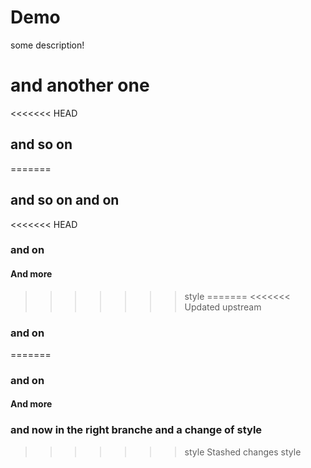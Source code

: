# Demo

some description!

# and another one #

<<<<<<< HEAD
## and so on ##
=======
## and so on and on ##

<<<<<<< HEAD
### and on ###

#### And more ####
>>>>>>> style
=======
<<<<<<< Updated upstream
### and on ###
=======
### and on ###

#### And more ####

### and now in the right branche and a change of style ###
>>>>>>> style
>>>>>>> Stashed changes
>>>>>>> style
